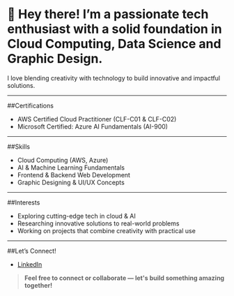 # 👋 Hey there! I’m a passionate tech enthusiast with a solid foundation in **Cloud Computing**, **Data Science** and **Graphic Design**.  
I love blending creativity with technology to build innovative and impactful solutions.

---

##Certifications
- AWS Certified Cloud Practitioner (CLF-C01 & CLF-C02)
- Microsoft Certified: Azure AI Fundamentals (AI-900)

---

##Skills
- Cloud Computing (AWS, Azure)
- AI & Machine Learning Fundamentals
- Frontend & Backend Web Development
- Graphic Designing & UI/UX Concepts

---

##Interests
- Exploring cutting-edge tech in cloud & AI
- Researching innovative solutions to real-world problems
- Working on projects that combine creativity with practical use

---

##Let’s Connect!
- [LinkedIn](https://www.linkedin.com/in/vinayak0202)

>**Feel free to connect or collaborate — let's build something amazing together!**

